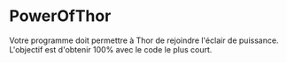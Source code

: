 # PowerOfThor
Votre programme doit permettre à Thor de rejoindre l'éclair de puissance. L'objectif est d'obtenir 100% avec le code le plus court.
